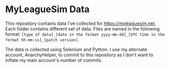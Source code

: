 # MyLeagueSim Data

This repository contains data I've collected for https://myleaguesim.net. Each folder contains different set of data. Files are named in the following format: `[type of data]_[date in the format yyyy-mm-dd]_[UTC time in the format hh-mm-ss]_[patch version]`.

The data is collected using Selenium and Python. I use my alternate account, AnarchyHelper, to commit to this repository as I don't want to inflate my main account's number of commits.
